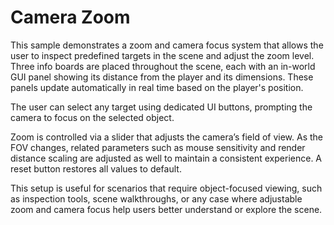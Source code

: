 # Camera Zoom

This sample demonstrates a zoom and camera focus system that allows the user to inspect predefined targets in the scene and adjust the zoom level. Three info boards are placed throughout the scene, each with an in-world GUI panel showing its distance from the player and its dimensions. These panels update automatically in real time based on the player's position.

The user can select any target using dedicated UI buttons, prompting the camera to focus on the selected object.

Zoom is controlled via a slider that adjusts the camera&#8217;s field of view. As the FOV changes, related parameters such as mouse sensitivity and render distance scaling are adjusted as well to maintain a consistent experience. A reset button restores all values to default.

This setup is useful for scenarios that require object-focused viewing, such as inspection tools, scene walkthroughs, or any case where adjustable zoom and camera focus help users better understand or explore the scene.